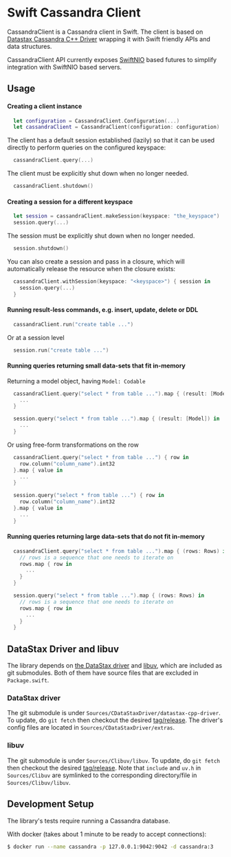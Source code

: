 # Swift Cassandra Client

CassandraClient is a Cassandra client in Swift. The client is based on [Datastax Cassandra C++ Driver](https://github.com/datastax/cpp-driver) wrapping it with Swift friendly APIs and data structures.

CassandraClient API currently exposes [SwiftNIO](https://github.com/apple/swift-nio) based futures to simplify integration with SwiftNIO based servers.

## Usage

#### Creating a client instance

```swift
  let configuration = CassandraClient.Configuration(...)
  let cassandraClient = CassandraClient(configuration: configuration)
```

The client has a default session established (lazily) so that it can be used directly to perform queries on the configured keyspace:

```swift
  cassandraClient.query(...)
```

The client must be explicitly shut down when no longer needed.

```swift
  cassandraClient.shutdown()
```

#### Creating a session for a different keyspace

```swift
  let session = cassandraClient.makeSession(keyspace: "the_keyspace")
  session.query(...)
```

The session must be explicitly shut down when no longer needed.

```swift
  session.shutdown()
```

You can also create a session and pass in a closure, which will automatically release the resource when the closure exists:

```swift
  cassandraClient.withSession(keyspace: "<keyspace>") { session in
    session.query(...)
  }
```

#### Running result-less commands, e.g. insert, update, delete or DDL

```swift
  cassandraClient.run("create table ...")
```

Or at a session level

```swift
  session.run("create table ...")
```

#### Running queries returning small data-sets that fit in-memory

Returning a model object, having `Model: Codable`

```swift
  cassandraClient.query("select * from table ...").map { (result: [Model]) in
    ...
  }
```

```swift
  session.query("select * from table ...").map { (result: [Model]) in
    ...
  }
```

Or using free-form transformations on the row

```swift
  cassandraClient.query("select * from table ...") { row in
    row.column("column_name").int32
  }.map { value in
    ...
  }
```

```swift
  session.query("select * from table ...") { row in
    row.column("column_name").int32
  }.map { value in
    ...
  }
```

#### Running queries returning large data-sets that do not fit in-memory

```swift
  cassandraClient.query("select * from table ...").map { (rows: Rows) in
    // rows is a sequence that one needs to iterate on
    rows.map { row in
      ...
    }
  }
```

```swift
  session.query("select * from table ...").map { (rows: Rows) in
    // rows is a sequence that one needs to iterate on
    rows.map { row in
      ...
    }
  }
```

## DataStax Driver and libuv

The library depends on [the DataStax driver](https://github.com/datastax/cpp-driver) and [libuv](https://github.com/libuv/libuv), which are included as git submodules. Both of them have source files that are excluded in `Package.swift`.

### DataStax driver

The git submodule is under `Sources/CDataStaxDriver/datastax-cpp-driver`. To update, do `git fetch` then checkout the desired [tag/release](https://github.com/datastax/cpp-driver/releases). The driver's config files are located in `Sources/CDataStaxDriver/extras`.

### libuv

The git submodule is under `Sources/Clibuv/libuv`. To update, do `git fetch` then checkout the desired [tag/release](https://github.com/libuv/libuv/releases). Note that `include` and `uv.h` in `Sources/Clibuv` are symlinked to the corresponding directory/file in `Sources/Clibuv/libuv`.

## Development Setup

The library's tests require running a Cassandra database.

With docker (takes about 1 minute to be ready to accept connections):

```bash
$ docker run --name cassandra -p 127.0.0.1:9042:9042 -d cassandra:3
```
